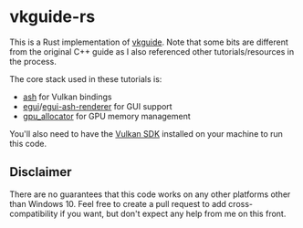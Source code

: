 # vkguide-rs

This is a Rust implementation of [vkguide](https://vkguide.dev). Note that some bits are different from the original C++ guide as I also referenced other tutorials/resources in the process.

The core stack used in these tutorials is:

- [ash](https://github.com/ash-rs/ash) for Vulkan bindings
- [egui](https://github.com/emilk/egui)/[egui-ash-renderer](https://github.com/adrien-ben/egui-ash-renderer) for GUI support
- [gpu_allocator](https://github.com/Traverse-Research/gpu-allocator) for GPU memory management

You'll also need to have the [Vulkan SDK](https://www.lunarg.com/vulkan-sdk/) installed on your machine to run this code.

## Disclaimer

There are no guarantees that this code works on any other platforms other than Windows 10. Feel free to create a pull request to add cross-compatibility if you want, but don't expect any help from me on this front.

